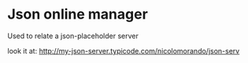 # Json online manager
Used to relate a json-placeholder server

look it at: http://my-json-server.typicode.com/nicolomorando/json-serv
